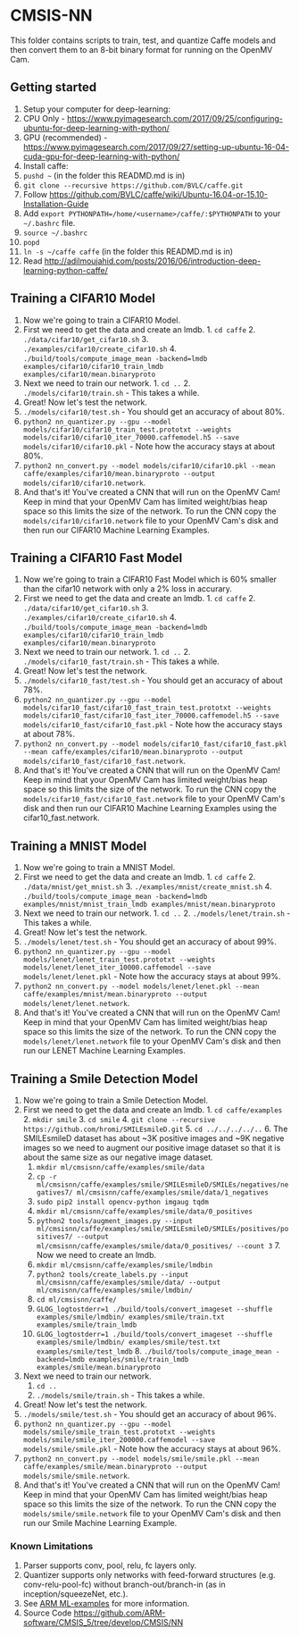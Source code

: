 # CMSIS-NN

This folder contains scripts to train, test, and quantize Caffe models and then convert them to an 8-bit binary format for running on the OpenMV Cam.

## Getting started
1. Setup your computer for deep-learning:
  1. CPU Only - https://www.pyimagesearch.com/2017/09/25/configuring-ubuntu-for-deep-learning-with-python/
  2. GPU (recommended) - https://www.pyimagesearch.com/2017/09/27/setting-up-ubuntu-16-04-cuda-gpu-for-deep-learning-with-python/
2. Install caffe:
  1. `pushd ~` (in the folder this READMD.md is in)
  2. `git clone --recursive https://github.com/BVLC/caffe.git`
  3. Follow https://github.com/BVLC/caffe/wiki/Ubuntu-16.04-or-15.10-Installation-Guide
  4. Add `export PYTHONPATH=/home/<username>/caffe/:$PYTHONPATH` to your `~/.bashrc` file.
  5. `source ~/.bashrc`
  6. `popd`
  7. `ln -s ~/caffe caffe` (in the folder this READMD.md is in)
3. Read http://adilmoujahid.com/posts/2016/06/introduction-deep-learning-python-caffe/

## Training a CIFAR10 Model
1. Now we're going to train a CIFAR10 Model.
  1. First we need to get the data and create an lmdb.
    1. `cd caffe`
    2. `./data/cifar10/get_cifar10.sh`
    3. `./examples/cifar10/create_cifar10.sh`
    4. `./build/tools/compute_image_mean -backend=lmdb examples/cifar10/cifar10_train_lmdb examples/cifar10/mean.binaryproto`
  2. Next we need to train our network.
    1. `cd ..`
    2. `./models/cifar10/train.sh` - This takes a while.
2. Great! Now let's test the network.
  1. `./models/cifar10/test.sh` - You should get an accuracy of about 80%.
  2. `python2 nn_quantizer.py --gpu --model models/cifar10/cifar10_train_test.prototxt --weights models/cifar10/cifar10_iter_70000.caffemodel.h5 --save models/cifar10/cifar10.pkl` - Note how the accuracy stays at about 80%.
  3. `python2 nn_convert.py --model models/cifar10/cifar10.pkl --mean caffe/examples/cifar10/mean.binaryproto --output models/cifar10/cifar10.network`.
  4. And that's it! You've created a CNN that will run on the OpenMV Cam! Keep in mind that your OpenMV Cam has limited weight/bias heap space so this limits the size of the network. To run the CNN copy the `models/cifar10/cifar10.network` file to your OpenMV Cam's disk and then run our CIFAR10 Machine Learning Examples.

## Training a CIFAR10 Fast Model
1. Now we're going to train a CIFAR10 Fast Model which is 60% smaller than the cifar10 network with only a 2% loss in accurary.
  1. First we need to get the data and create an lmdb.
    1. `cd caffe`
    2. `./data/cifar10/get_cifar10.sh`
    3. `./examples/cifar10/create_cifar10.sh`
    4. `./build/tools/compute_image_mean -backend=lmdb examples/cifar10/cifar10_train_lmdb examples/cifar10/mean.binaryproto`
  2. Next we need to train our network.
    1. `cd ..`
    2. `./models/cifar10_fast/train.sh` - This takes a while.
2. Great! Now let's test the network.
  1. `./models/cifar10_fast/test.sh` - You should get an accuracy of about 78%.
  2. `python2 nn_quantizer.py --gpu --model models/cifar10_fast/cifar10_fast_train_test.prototxt --weights models/cifar10_fast/cifar10_fast_iter_70000.caffemodel.h5 --save models/cifar10_fast/cifar10_fast.pkl` - Note how the accuracy stays at about 78%.
  3. `python2 nn_convert.py --model models/cifar10_fast/cifar10_fast.pkl --mean caffe/examples/cifar10/mean.binaryproto --output models/cifar10_fast/cifar10_fast.network`.
  4. And that's it! You've created a CNN that will run on the OpenMV Cam! Keep in mind that your OpenMV Cam has limited weight/bias heap space so this limits the size of the network. To run the CNN copy the `models/cifar10_fast/cifar10_fast.network` file to your OpenMV Cam's disk and then run our CIFAR10 Machine Learning Examples using the cifar10_fast.network.

## Training a MNIST Model
1. Now we're going to train a MNIST Model.
  1. First we need to get the data and create an lmdb.
    1. `cd caffe`
    2. `./data/mnist/get_mnist.sh`
    3. `./examples/mnist/create_mnist.sh`
    4. `./build/tools/compute_image_mean -backend=lmdb examples/mnist/mnist_train_lmdb examples/mnist/mean.binaryproto`
   2. Next we need to train our network.
     1. `cd ..`
     2. `./models/lenet/train.sh` - This takes a while.
2. Great! Now let's test the network.
  1. `./models/lenet/test.sh` - You should get an accuracy of about 99%.
  2. `python2 nn_quantizer.py --gpu --model models/lenet/lenet_train_test.prototxt --weights models/lenet/lenet_iter_10000.caffemodel --save models/lenet/lenet.pkl` - Note how the accuracy stays at about 99%.
  3. `python2 nn_convert.py --model models/lenet/lenet.pkl --mean caffe/examples/mnist/mean.binaryproto --output models/lenet/lenet.network`.
  4. And that's it! You've created a CNN that will run on the OpenMV Cam! Keep in mind that your OpenMV Cam has limited weight/bias heap space so this limits the size of the network. To run the CNN copy the `models/lenet/lenet.network` file to your OpenMV Cam's disk and then run our LENET Machine Learning Examples.

## Training a Smile Detection Model
1. Now we're going to train a Smile Detection Model.
  1. First we need to get the data and create an lmdb.
    1. `cd caffe/examples`
    2. `mkdir smile`
    3. `cd smile`
    4. `git clone --recursive https://github.com/hromi/SMILEsmileD.git`
    5. `cd ../../../../..`
    6. The SMILEsmileD dataset has about ~3K positive images and ~9K negative images so we need to augment our positive image dataset so that it is about the same size as our negative image dataset.
      1. `mkdir ml/cmsisnn/caffe/examples/smile/data`
      2. `cp -r ml/cmsisnn/caffe/examples/smile/SMILEsmileD/SMILEs/negatives/negatives7/ ml/cmsisnn/caffe/examples/smile/data/1_negatives`
      3. `sudo pip2 install opencv-python imgaug tqdm`
      4. `mkdir ml/cmsisnn/caffe/examples/smile/data/0_positives`
      5. `python2 tools/augment_images.py --input ml/cmsisnn/caffe/examples/smile/SMILEsmileD/SMILEs/positives/positives7/ --output ml/cmsisnn/caffe/examples/smile/data/0_positives/ --count 3`
    7. Now we need to create an lmdb.
      1. `mkdir ml/cmsisnn/caffe/examples/smile/lmdbin`
      2. `python2 tools/create_labels.py --input ml/cmsisnn/caffe/examples/smile/data/ --output ml/cmsisnn/caffe/examples/smile/lmdbin/`
      3. `cd ml/cmsisnn/caffe/`
      4. `GLOG_logtostderr=1 ./build/tools/convert_imageset --shuffle examples/smile/lmdbin/ examples/smile/train.txt examples/smile/train_lmdb`
      5. `GLOG_logtostderr=1 ./build/tools/convert_imageset --shuffle examples/smile/lmdbin/ examples/smile/test.txt examples/smile/test_lmdb`
    8. `./build/tools/compute_image_mean -backend=lmdb examples/smile/train_lmdb examples/smile/mean.binaryproto`
  2. Next we need to train our network.
     1. `cd ..`
     2. `./models/smile/train.sh` - This takes a while.
2. Great! Now let's test the network.
  1. `./models/smile/test.sh` - You should get an accuracy of about 96%.
  2. `python2 nn_quantizer.py --gpu --model models/smile/smile_train_test.prototxt --weights models/smile/smile_iter_200000.caffemodel --save models/smile/smile.pkl` - Note how the accuracy stays at about 96%.
  3. `python2 nn_convert.py --model models/smile/smile.pkl --mean caffe/examples/smile/mean.binaryproto --output models/smile/smile.network`.
  4. And that's it! You've created a CNN that will run on the OpenMV Cam! Keep in mind that your OpenMV Cam has limited weight/bias heap space so this limits the size of the network. To run the CNN copy the `models/smile/smile.network` file to your OpenMV Cam's disk and then run our Smile Machine Learning Example.

### Known Limitations 
1. Parser supports conv, pool, relu, fc layers only.
2. Quantizer supports only networks with feed-forward structures (e.g. conv-relu-pool-fc)  without branch-out/branch-in (as in inception/squeezeNet, etc.).
3. See [ARM ML-examples](https://github.com/ARM-software/ML-examples/tree/master/cmsisnn-cifar10) for more information.
4. Source Code https://github.com/ARM-software/CMSIS_5/tree/develop/CMSIS/NN
